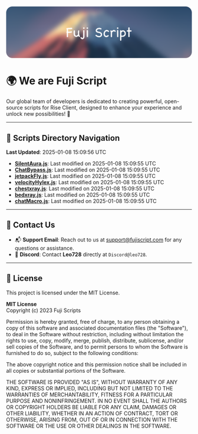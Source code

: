 ![Banner](.github/b.webp)

# 🌍 **We are Fuji Script**

Our global team of developers is dedicated to creating powerful, open-source scripts for Rise Client, designed to enhance your experience and unlock new possibilities! 🌟

---
<!-- SCRIPTS_NAVIGATION_START -->
## 📂 **Scripts Directory Navigation**

**Last Updated**: 2025-01-08 15:09:56 UTC

- **[SilentAura.js](scripts/SilentAura.js)**: Last modified on 2025-01-08 15:09:55 UTC
- **[ChatBypass.js](scripts/ChatBypass.js)**: Last modified on 2025-01-08 15:09:55 UTC
- **[jetpackFly.js](scripts/jetpackFly.js)**: Last modified on 2025-01-08 15:09:55 UTC
- **[velocityHylex.js](scripts/velocityHylex.js)**: Last modified on 2025-01-08 15:09:55 UTC
- **[chestxray.js](scripts/chestxray.js)**: Last modified on 2025-01-08 15:09:55 UTC
- **[bedxray.js](scripts/bedxray.js)**: Last modified on 2025-01-08 15:09:55 UTC
- **[chatMacro.js](scripts/chatMacro.js)**: Last modified on 2025-01-08 15:09:55 UTC

<!-- SCRIPTS_NAVIGATION_END -->

---

## 💬 **Contact Us**  
- 📬 **Support Email**: Reach out to us at [support@fujiscript.com](mailto:support@fujiscript.com) for any questions or assistance.  
- 💬 **Discord**: Contact **Leo728** directly at `Discord@leo728`.

---

## 📜 **License**

This project is licensed under the MIT License.  

**MIT License**  
Copyright (c) 2023 Fuji Scripts  

Permission is hereby granted, free of charge, to any person obtaining a copy of this software and associated documentation files (the "Software"), to deal in the Software without restriction, including without limitation the rights to use, copy, modify, merge, publish, distribute, sublicense, and/or sell copies of the Software, and to permit persons to whom the Software is furnished to do so, subject to the following conditions:  

The above copyright notice and this permission notice shall be included in all copies or substantial portions of the Software.  

THE SOFTWARE IS PROVIDED "AS IS", WITHOUT WARRANTY OF ANY KIND, EXPRESS OR IMPLIED, INCLUDING BUT NOT LIMITED TO THE WARRANTIES OF MERCHANTABILITY, FITNESS FOR A PARTICULAR PURPOSE AND NONINFRINGEMENT. IN NO EVENT SHALL THE AUTHORS OR COPYRIGHT HOLDERS BE LIABLE FOR ANY CLAIM, DAMAGES OR OTHER LIABILITY, WHETHER IN AN ACTION OF CONTRACT, TORT OR OTHERWISE, ARISING FROM, OUT OF OR IN CONNECTION WITH THE SOFTWARE OR THE USE OR OTHER DEALINGS IN THE SOFTWARE.  
